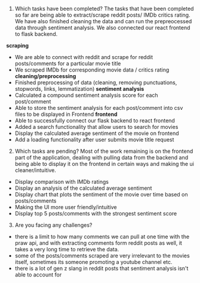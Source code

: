 1) Which tasks have been completed?
The tasks that have been completed so far are being able to extract/scrape reddit posts/ IMDb critics rating. We have also finished cleaning the data and can run the prepreocessed data through sentiment analysis. We also connected our react frontend to flask backend. 

**scraping**
- We are able to connect with reddit and scrape for reddit posts/comments for a particular movie title
- We scraped IMDb for corresponding movie data / critics rating
**cleaning/preprocessing**
- Finished preprocessing of data (cleaning, removing punctuations, stopwords, links, lemmatization)
**sentiment analysis**
- Calculated a compound sentiment analysis score for each post/comment
- Able to store the sentiment analysis for each post/comment into csv files to be displayed in Frontend
**frontend**
- Able to successfully connect our flask backend to react frontend
- Added a search functionality that allow users to search for movies 
- Display the calculated average sentiment of the movie on frontend
- Add a loading functionality after user submits movie title request

2) Which tasks are pending? 
Most of the work remaining is on the frontend part of the application, dealing with pulling data from the backend and being able to display it on the frontend in certain ways and making the ui cleaner/intuitive. 

- Display comparison with IMDb ratings
- Display an analysis of the calculated average sentiment
- Display chart that plots the sentiment of the movie over time based on posts/comments
- Making the UI more user friendly/intuitive
- Display top 5 posts/comments with the strongest sentiment score

3) Are you facing any challenges? 
- there is a limit to how many comments we can pull at one time with the praw api, and with extracting comments form reddit posts as well, it takes a very long time to retrieve the data. 
- some of the posts/comments scraped are very irrelevant to the movies itself, sometimes its someone promoting a youtube channel etc.
- there is a lot of gen z slang in reddit posts that sentiment analysis isn't able to account for
